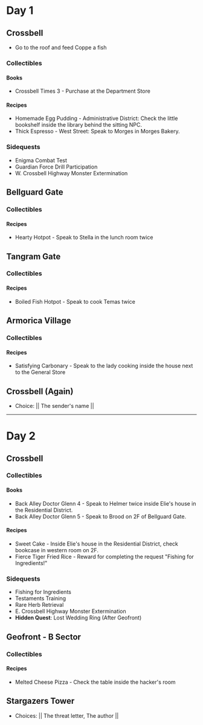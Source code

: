 # Day 1
## Crossbell
- Go to the roof and feed Coppe a fish
### Collectibles
#### Books
- Crossbell Times 3 - Purchase at the Department Store 
#### Recipes
- Homemade Egg Pudding - Administrative District: Check the little bookshelf inside the library behind the sitting NPC.
- Thick Espresso - West Street: Speak to Morges in Morges Bakery.
### Sidequests
- Enigma Combat Test
- Guardian Force Drill Participation
- W. Crossbell Highway Monster Extermination
## Bellguard Gate
### Collectibles
#### Recipes
- Hearty Hotpot - Speak to Stella in the lunch room twice
## Tangram Gate
### Collectibles
#### Recipes
- Boiled Fish Hotpot - Speak to cook Temas twice
## Armorica Village
### Collectibles
#### Recipes
- Satisfying Carbonary - Speak to the lady cooking inside the house next to the General Store
## Crossbell (Again)
- Choice: || The sender's name ||
------------------------------------------------
# Day 2
## Crossbell
### Collectibles
#### Books
- Back Alley Doctor Glenn 4 - Speak to Helmer twice inside Elie's house in the Residential District.
- Back Alley Doctor Glenn 5 - Speak to Brood on 2F of Bellguard Gate.
#### Recipes
- Sweet Cake - Inside Elie's house in the Residential District, check bookcase in western room on 2F.
- Fierce Tiger Fried Rice -  Reward for completing the request "Fishing for Ingredients!" 
### Sidequests
- Fishing for Ingredients
- Testaments Training
- Rare Herb Retrieval
- E. Crossbell Highway Monster Extermination
- **Hidden Quest**: Lost Wedding Ring (After Geofront)
## Geofront - B Sector
### Collectibles
#### Recipes
- Melted Cheese Pizza - Check the table inside the hacker's room
## Stargazers Tower
- Choices: || The threat letter, The author ||